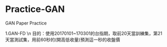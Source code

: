 # Practice-GAN
GAN Paper Practice

1.GAN-FD \n
目的：使用20170101~170301的台指期，取前20天當訓練集，第21天當測試集，用前60秒的(開高低收量)預測這一秒的收盤價
